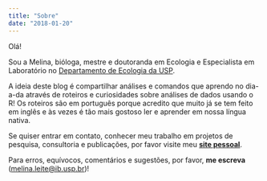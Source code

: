 ```yaml
---
title: "Sobre"
date: "2018-01-20"
---
```


Olá! 

Sou a Melina, bióloga, mestre e doutoranda em Ecologia e Especialista em Laboratório no [Departamento de Ecologia da USP](http://ecologia.ib.usp.br/).

A ideia deste blog é compartilhar análises e comandos que aprendo no dia-a-da através de roteiros e curiosidades sobre análises de dados usando o R! Os roteiros são em português porque acredito que muito já se tem feito em inglês e às vezes é tão mais gostoso ler e aprender em nossa língua nativa.

Se quiser entrar em contato, conhecer meu trabalho em projetos de pesquisa, consultoria e publicações, por favor visite meu [**site pessoal**](https://melinaleite.weebly.com).

Para erros, equívocos, comentários e sugestões, por favor, **me escreva** (melina.leite@ib.usp.br)!

